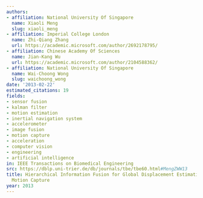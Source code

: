 ```yaml
---
authors:
- affiliation: National University Of Singapore
  name: Xiaoli Meng
  slug: xiaoli_meng
- affiliation: Imperial College London
  name: Zhi-Qiang Zhang
  url: https://academic.microsoft.com/author/2692178795/
- affiliation: Chinese Academy Of Sciences
  name: Jian-Kang Wu
  url: https://academic.microsoft.com/author/2104588362/
- affiliation: National University Of Singapore
  name: Wai-Choong Wong
  slug: waichoong_wong
date: '2013-02-22'
estimated_citations: 19
fields:
- sensor fusion
- kalman filter
- motion estimation
- inertial navigation system
- accelerometer
- image fusion
- motion capture
- acceleration
- computer vision
- engineering
- artificial intelligence
in: IEEE Transactions on Biomedical Engineering
src: https://dblp.uni-trier.de/db/journals/tbe/tbe60.html#MengZWW13
title: Hierarchical Information Fusion for Global Displacement Estimation in Microsensor
  Motion Capture
year: 2013
---
```

